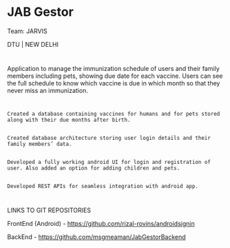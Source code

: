 # JAB Gestor


Team: JARVIS 


DTU | NEW DELHI


#
Application to manage the immunization schedule of users and their family members including pets, showing due date for each vaccine. Users can see the full schedule to know which vaccine is due in which month so that they never miss an immunization.





#


    Created a database containing vaccines for humans and for pets stored along with their due months after birth. 


    Created database architecture storing user login details and their family members’ data.


    Developed a fully working android UI for login and registration of user. Also added an option for adding children and pets. 


    Developed REST APIs for seamless integration with android app.



 



#
LINKS TO GIT REPOSITORIES


FrontEnd (Android) - https://github.com/rizal-rovins/androidsignin 


BackEnd - https://github.com/msgmeaman/JabGestorBackend 


 


 
